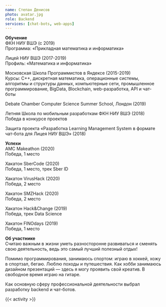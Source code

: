```yaml
---
name: Степан Денисов
photo: avatar.jpg
role: Backend
services: [chat-bots, web-apps]
---
```


<strong class="accent">Обучение</strong>  
ФКН НИУ ВШЭ (с 2019)  
Программа: «Прикладная математика и информатика»

Лицей НИУ ВШЭ (2017-2019)  
Профиль: «Математика и информатика»

Московская Школа Программистов в Яндексе (2015-2019)  
Курсы: С++, дискретная математика, операционные системы, алгоритмы и структуры данных, компьютерные сети, промышленное программирование, BigData, Blockchain, web-разработка, API и чат-боты

Debate Chamber Computer Science Summer School, Лондон (2019)

Летняя Школа по мобильным разработкам ФКН НИУ ВШЭ (2018)  
Победа в конкурсе проектов

Защита проекта «Разработка Learning Management System в формате чат-бота для Лицея НИУ ВШЭ» (2018)

<strong class="accent">Успехи</strong>  
AMC Makeathon (2020)  
Победа, 1 место

Хакатон  SberCode (2020)  
Победа, 1 место, трек Sber ID

Хакатон  VirusHack (2020)  
Победа, 2 место

Хакатон  SMZHack (2020)  
Победа, 2 место

Хакатон Hack&Change (2019)  
Победа, трек Data Science

Хакатон FINOdays (2019)  
Победа, 1 место

<strong class="accent">Об участнике</strong>  
Считаю важным в жизни уметь разносторонне развиваться и сменять свою деятельность, ведь это самый лучший полезный отдых!

Помимо программирования, занимаюсь спортом: играю в хоккей, хожу в спортзал, бегаю. Люблю походы и путешествия. Как хобби занимаюсь дизайном презентаций — здесь я могу проявить свой креатив. В свободное время играю на гитаре. 

Как основную сферу профессиональной деятельности выбрал разработку backend и чат-ботов.

{{< activity >}}